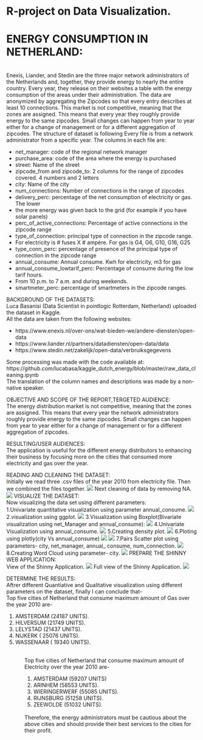 # R-project on Data Visualization.
<h1>ENERGY CONSUMPTION IN NETHERLAND:</h1><br>
Enexis, Liander, and Stedin are the three major network administrators of the Netherlands and, together, they provide energy to nearly the entire country. Every year, they release on their websites a table with the energy consumption of the areas under their administration.
The data are anonymized by aggregating the Zipcodes so that every entry describes at least 10 connections.
This market is not competitive, meaning that the zones are assigned. This means that every year they roughly provide energy to the same zipcodes. Small changes can happen from year to year either for a change of management or for a different aggregation of zipcodes.
The structure of dataset is following
Every file is from a network administrator from a specific year. 
The columns in each file are:
<ul>
<li> net_manager: code of the regional network manager </li>
<li> purchase_area: code of the area where the energy is purchased </li>
<li> street: Name of the street </li>
<li> zipcode_from and zipcode_to: 2 columns for the range of zipcodes covered. 
 4 numbers and 2 letters </li>
<li> city: Name of the city</li>
<li> num_connections: Number of connections in the range of zipcodes</li>
<li> delivery_perc: percentage of the net consumption of electricity or gas. The lower </li>
<li> the more energy was given back to the grid (for example if you have solar panels) </li>
<li> perc_of_active_connections: Percentage of active connections in the zipcode range</li>
<li> type_of_connection: principal type of connection in the zipcode range.</li>
<li> For electricity is # fuses X # ampère. For gas is G4, G6, G10, G16, G25 </li>
<li> type_conn_perc: percentage of presence of the principal type of connection in the zipcode range</li>
<li> annual_consume: Annual consume. Kwh for electricity, m3 for gas</li>
<li> annual_consume_lowtarif_perc: Percentage of consume during the low tarif hours. </li>
<li> From 10 p.m. to 7 a.m. and during weekends. </li>
<li> smartmeter_perc: percentage of smartmeters in the zipcode ranges.</li>
</ul>
BACKGROUND OF THE DATASETS:<br>
Luca Basanisi (Data Scientist in pointlogic Rotterdam, Netherland) uploaded the dataset in Kaggle.<br>
All the data are taken from the following websites:
<ul>
<li> https://www.enexis.nl/over-ons/wat-bieden-we/andere-diensten/open-data
<li>https://www.liander.nl/partners/datadiensten/open-data/data
<li>https://www.stedin.net/zakelijk/open-data/verbruiksgegevens
</ul>
Some processing was made with the code available at:<br>
https://github.com/lucabasa/kaggle_dutch_energy/blob/master/raw_data_cleaning.ipynb<br>
The translation of the column names and descriptions was made by a non-native speaker.

OBJECTIVE AND SCOPE OF THE REPORT,TERGETED AUDIENCE:<br>
The energy distribution market is not competitive, meaning that the zones are assigned. This means that every year the network administrators roughly provide energy to the same zipcodes. Small changes can happen from year to year either for a change of management or for a different aggregation of zipcodes.

RESULTING/USER AUDIENCES:<br>
The application is useful for the different energy distributors to enhancing their business by focusing more on the cities that consumed more electricity and gas over the year.

READING AND CLEANING THE DATASET:<br>
Initially we read three .csv files of the year 2010 from electricity file. Then we combined the files together.
<img src="Screenshots/img1.png">
Next cleaning of data by removing NA.
<img src="Screenshots/img2.png">
VISUALIZE THE DATASET:<br>
Now visualizing the data set using different parameters:<br>
1.Univariate quantitative visualization using parameter annual_consume.
<img src="Screenshots/img3.png">
2.visualization using ggplot.
<img src="Screenshots/img4.png">
3.Visualization using Boxplot(Bivariate visualization using net_Manager and annual_consume):
<img src="Screenshots/img5.png">
4.Univariate Visualization using annual_consume.
<img src="Screenshots/img6.png">
5.Creating density plot.
<img src="Screenshots/img7.png">
6.Ploting using plotly(city Vs annual_consume)
<img src="Screenshots/img8.png">
<img src="Screenshots/img9.png">
7.Pairs Scatter plot using parameters- city, net_manager, annual_ consume, num_connection.
<img src="Screenshots/img10.png">
8.Creating Word Cloud using parameter- city.
<img src="Screenshots/img11.png">
PREPARE THE SHINNY WEB APPLICATION:<br>
View of the Shinny Application.
<img src="Screenshots/img12.png">
Full view of the Shinny Application.
<img src="Screenshots/final.png">

DETERMINE THE RESULTS:<br>
Aftrer different Quantiative and Qualitative visualization using different parameters on the dataset, finally I can conclude that-<br>
Top five cities of Netherland that consume maximum amount of Gas over the year 2010 are-<br>
<ol>
  <li>AMSTERDAM (24187 UNITS).</li>
  <li>HILVERSUM (21749 UNITS).</li>
  <li>LELYSTAD (21437 UNITS).</li>
  <li>NIJKERK ( 25076 UNITS).</li>
<li>WASSENAAR ( 19340 UNITS).</Li>
<ol><br>
Top five cities of Netherland that consume maximum amount of Electricity over the
year 2010 are-<br>
<ol>
<li>AMSTERDAM (59207 UNITS)</li>
<li> ARINHEM (58553 UNITS).</li>
<li>WIERINGERWERF (55085 UNITS).</li>
<li>RIJNSBURG (51258 UNITS).</li>
<li>ZEEWOLDE (51032 UNITS).</li>
 </ol><br>
Therefore, the energy administrators must be cautious about the above cities and should provide their best services to the cities for their profit.







